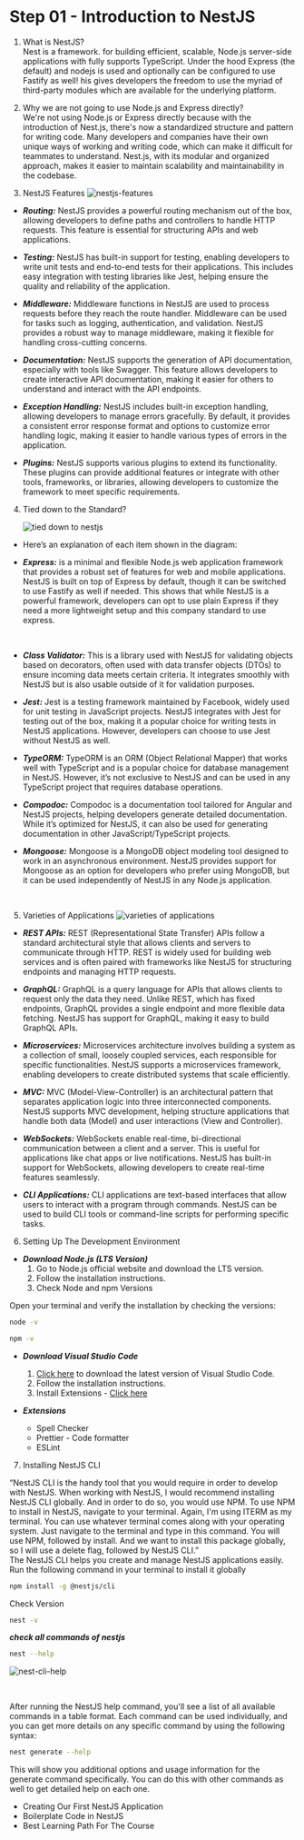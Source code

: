 # Step 01 - Introduction to NestJS

1. What is NestJS?<br />
   Nest is a framework. for building efficient, scalable, Node.js server-side applications with
   fully supports TypeScript. Under the hood Express (the default) and nodejs is used and optionally
   can be configured to use Fastify as well! his gives developers the freedom to use the myriad of third-party modules which are available for the underlying platform.

2. Why we are not going to use Node.js and Express directly? <br />
   We're not using Node.js or Express directly because with the introduction of Nest.js,
   there's now a standardized structure and pattern for writing code. Many developers and companies have their own unique ways of working and writing code,
   which can make it difficult for teammates to understand. Nest.js, with its modular and organized approach,
   makes it easier to maintain scalability and maintainability in the codebase.

3. NestJS Features
   ![nestjs-features](./images/nestjs-features.png)

- **_Routing:_** NestJS provides a powerful routing mechanism out of the box, allowing developers to define paths and controllers to handle HTTP requests. This feature is essential for structuring APIs and web applications.

- **_Testing:_** NestJS has built-in support for testing, enabling developers to write unit tests and end-to-end tests for their applications. This includes easy integration with testing libraries like Jest, helping ensure the quality and reliability of the application.

- **_Middleware:_** Middleware functions in NestJS are used to process requests before they reach the route handler. Middleware can be used for tasks such as logging, authentication, and validation. NestJS provides a robust way to manage middleware, making it flexible for handling cross-cutting concerns.

- **_Documentation:_** NestJS supports the generation of API documentation, especially with tools like Swagger. This feature allows developers to create interactive API documentation, making it easier for others to understand and interact with the API endpoints.

- **_Exception Handling:_** NestJS includes built-in exception handling, allowing developers to manage errors gracefully. By default, it provides a consistent error response format and options to customize error handling logic, making it easier to handle various types of errors in the application.

- **_Plugins:_** NestJS supports various plugins to extend its functionality. These plugins can provide additional features or integrate with other tools, frameworks, or libraries, allowing developers to customize the framework to meet specific requirements.

4. Tied down to the Standard?

   ![tied down to nestjs](./images/tied-down-to-nestjs.png)

- Here’s an explanation of each item shown in the diagram:

- **_Express:_** is a minimal and flexible Node.js web application framework that provides a robust set of features for web and mobile applications. NestJS is built on top of Express by default, though it can be switched to use Fastify as well if needed. This shows that while NestJS is a powerful framework, developers can opt to use plain Express if they need a more lightweight setup and this company standard to use express.

<br />

- **_Class Validator:_** This is a library used with NestJS for validating objects based on decorators, often used with data transfer objects (DTOs) to ensure incoming data meets certain criteria. It integrates smoothly with NestJS but is also usable outside of it for validation purposes.
  <br />

- **_Jest:_** Jest is a testing framework maintained by Facebook, widely used for unit testing in JavaScript projects. NestJS integrates with Jest for testing out of the box, making it a popular choice for writing tests in NestJS applications. However, developers can choose to use Jest without NestJS as well.
  <br />

- **_TypeORM:_** TypeORM is an ORM (Object Relational Mapper) that works well with TypeScript and is a popular choice for database management in NestJS. However, it’s not exclusive to NestJS and can be used in any TypeScript project that requires database operations.
  <br />

- **_Compodoc:_** Compodoc is a documentation tool tailored for Angular and NestJS projects, helping developers generate detailed documentation. While it’s optimized for NestJS, it can also be used for generating documentation in other JavaScript/TypeScript projects.
  <br />

- **_Mongoose:_** Mongoose is a MongoDB object modeling tool designed to work in an asynchronous environment. NestJS provides support for Mongoose as an option for developers who prefer using MongoDB, but it can be used independently of NestJS in any Node.js application.

<br />

5. Varieties of Applications
   ![varieties of applications](./images/varities-of-application.png)

- **_REST APIs:_** REST (Representational State Transfer) APIs follow a standard architectural style that allows clients and servers to communicate through HTTP. REST is widely used for building web services and is often paired with frameworks like NestJS for structuring endpoints and managing HTTP requests.
  <br />

- **_GraphQL:_** GraphQL is a query language for APIs that allows clients to request only the data they need. Unlike REST, which has fixed endpoints, GraphQL provides a single endpoint and more flexible data fetching. NestJS has support for GraphQL, making it easy to build GraphQL APIs.
  <br />

- **_Microservices:_** Microservices architecture involves building a system as a collection of small, loosely coupled services, each responsible for specific functionalities. NestJS supports a microservices framework, enabling developers to create distributed systems that scale efficiently.
  <br />

- **_MVC:_** MVC (Model-View-Controller) is an architectural pattern that separates application logic into three interconnected components. NestJS supports MVC development, helping structure applications that handle both data (Model) and user interactions (View and Controller).
  <br />

- **_WebSockets:_** WebSockets enable real-time, bi-directional communication between a client and a server. This is useful for applications like chat apps or live notifications. NestJS has built-in support for WebSockets, allowing developers to create real-time features seamlessly.
  <br />

- **_CLI Applications:_** CLI applications are text-based interfaces that allow users to interact with a program through commands. NestJS can be used to build CLI tools or command-line scripts for performing specific tasks.
  <br />

6. Setting Up The Development Environment

- **_Download Node.js (LTS Version)_** <br />
  1. Go to Node.js official website and download the LTS version.
  2. Follow the installation instructions.
  3. Check Node and npm Versions

Open your terminal and verify the installation by checking the versions:

```bash
node -v
```

```bash
npm -v
```

- **_Download Visual Studio Code_** <br />

  1. [Click here](https://code.visualstudio.com/) to download the latest version of Visual Studio Code.
  2. Follow the installation instructions.
  3. Install Extensions - [Click here](https://marketplace.visualstudio.com/)
     <br />

- **_Extensions_**

  - Spell Checker
  - Prettier - Code formatter
  - ESLint

7. Installing NestJS CLI <br />

“NestJS CLI is the handy tool that you would require in order to develop with NestJS. When working with NestJS, I would recommend installing NestJS CLI globally. And in order to do so, you would use NPM. To use NPM to install in NestJS, navigate to your terminal. Again, I'm using ITERM as my terminal. You can use whatever terminal comes along with your operating system. Just navigate to the terminal and type in this command. You will use NPM, followed by install. And we want to install this package globally, so I will use a delete flag, followed by NestJS CLI.”
<br />
The NestJS CLI helps you create and manage NestJS applications easily. Run the following command in your terminal to install it globally

```bash
npm install -g @nestjs/cli
```

Check Version

```bash
nest -v
```

**_check all commands of nestjs_**

```bash
nest --help
```
![nest-cli-help](./images/nest-command-help.png)

<br />

After running the NestJS help command, you'll see a list of all available commands in a table format. Each command can be used individually, and you can get more details on any specific command by using the following syntax:

```bash
nest generate --help
```

This will show you additional options and usage information for the generate command specifically. You can do this with other commands as well to get detailed help on each one.


- Creating Our First NestJS Application
- Boilerplate Code in NestJS
- Best Learning Path For The Course
